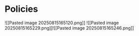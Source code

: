 # Policies

![[Pasted image 20250815165120.png]]
![[Pasted image 20250815165229.png]]![[Pasted image 20250815165246.png]]
